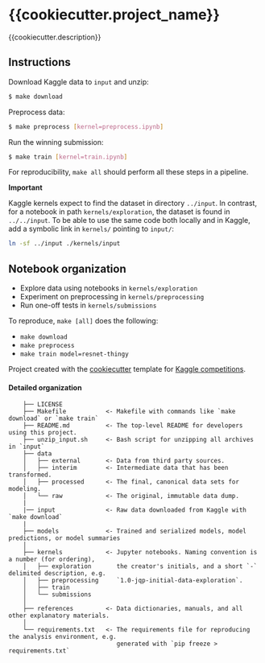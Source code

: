 # {{cookiecutter.project_name}}

{{cookiecutter.description}}

## Instructions

Download Kaggle data to `input` and unzip:

```bash
$ make download
```

Preprocess data:
```bash
$ make preprocess [kernel=preprocess.ipynb]
```

Run the winning submission:
```bash
$ make train [kernel=train.ipynb]
```

For reproducibility, `make all` should perform all these steps in a pipeline.

**Important**

Kaggle kernels expect to find the dataset in directory `../input`. In contrast, for a notebook in path
`kernels/exploration`, the dataset is found in `../../input`. To be able to use the same code
both locally and in Kaggle, add a symbolic link in `kernels/` pointing to `input/`:

```bash
ln -sf ../input ./kernels/input
```

## Notebook organization

- Explore data using notebooks in `kernels/exploration`
- Experiment on preprocessing in `kernels/preprocessing`
- Run one-off tests in `kernels/submissions`

To reproduce, `make [all]` does the following:
- `make download`
- `make preprocess`
- `make train model=resnet-thingy`

Project created with the [cookiecutter](https://github.com/audreyr/cookiecutter)
template for [Kaggle competitions](https://github.com/Meeshkan/cookiecutter-kaggle-kernels).

#### Detailed organization

```
    ├── LICENSE
    ├── Makefile           <- Makefile with commands like `make download` or `make train`
    ├── README.md          <- The top-level README for developers using this project.
    ├── unzip_input.sh     <- Bash script for unzipping all archives in `input`
    ├── data
    │   ├── external       <- Data from third party sources.
    │   ├── interim        <- Intermediate data that has been transformed.
    │   ├── processed      <- The final, canonical data sets for modeling.
    │   └── raw            <- The original, immutable data dump.
    |
    |── input              <- Raw data downloaded from Kaggle with `make download`
    |
    ├── models             <- Trained and serialized models, model predictions, or model summaries
    │
    ├── kernels            <- Jupyter notebooks. Naming convention is a number (for ordering),
    │   ├── exploration       the creator's initials, and a short `-` delimited description, e.g.
    │   ├── preprocessing     `1.0-jqp-initial-data-exploration`.
    │   ├── train
    │   └── submissions
    │
    ├── references         <- Data dictionaries, manuals, and all other explanatory materials.
    │
    └── requirements.txt   <- The requirements file for reproducing the analysis environment, e.g.
                              generated with `pip freeze > requirements.txt`

```